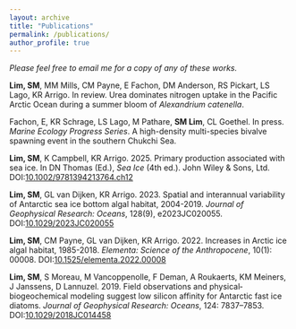 ```yaml
---
layout: archive
title: "Publications"
permalink: /publications/
author_profile: true
---
```


_Please feel free to email me for a copy of any of these works._

**Lim, SM**, MM Mills, CM Payne, E Fachon, DM Anderson, RS Pickart, LS Lago, KR Arrigo. In review. Urea dominates nitrogen uptake in the Pacific Arctic Ocean during a summer bloom of _Alexandrium catenella_. 

Fachon, E, KR Schrage, LS Lago, M Pathare, **SM Lim**, CL Goethel. In press. _Marine Ecology Progress Series_. A high-density multi-species bivalve spawning event in the southern Chukchi Sea. 

**Lim, SM**, K Campbell, KR Arrigo. 2025. Primary production associated with sea ice. In DN Thomas (Ed.), _Sea Ice_ (4th ed.). John Wiley & Sons, Ltd. DOI:[10.1002/9781394213764.ch12](https://doi.org/10.1002/9781394213764.ch12)

**Lim, SM**, GL van Dijken, KR Arrigo. 2023. Spatial and interannual variability of Antarctic sea ice bottom algal habitat, 2004-2019. _Journal of Geophysical Research: Oceans_, 128(9), e2023JC020055. DOI:[10.1029/2023JC020055](https://doi.org/10.1029/2023JC020055)

**Lim, SM**, CM Payne, GL van Dijken, KR Arrigo. 2022. Increases in Arctic ice algal habitat, 1985-2018. _Elementa: Science of the Anthropocene_, 10(1): 00008. DOI:[10.1525/elementa.2022.00008](https://doi.org/10.1525/elementa.2022.00008)

**Lim, SM**, S Moreau, M Vancoppenolle, F Deman, A Roukaerts, KM Meiners, J Janssens, D Lannuzel. 2019. Field observations and physical‐biogeochemical modeling suggest low silicon affinity for Antarctic fast ice diatoms. _Journal of Geophysical Research: Oceans_, 124: 7837–7853. DOI:[10.1029/2018JC014458](http://dx.doi.org/10.1029/2018JC014458)
